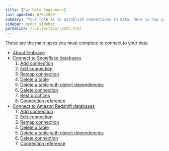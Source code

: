 ```yaml
---
title: [For Data Engineers]
last_updated: 8/6/2020
summary: "Your role is to establish connections to data. Here is how you can connect to all your data, fast."
sidebar: mydoc_sidebar
permalink: /:collection/:path.html
---
```


These are the main tasks you must complete to connect to your data.

<ul>
  <li><a href="{{ "/admin/ts-cloud/embrace.html "| prepend: site.baseurl }}">About Embrace</a></li>
  <li><a href="{{ "/admin/ts-cloud/ts-embrace-snowflake.html "| prepend: site.baseurl }}">Connect to Snowflake databases</a>
  <ol>
    <li><a href="{{ "admin/ts-cloud/ts-embrace-snowflake.html#add-connection "| prepend: site.baseurl }}">Add connection</a></li>
    <li><a href="{{ "admin/ts-cloud/ts-embrace-snowflake.html#edit-connection "| prepend: site.baseurl }}">Edit connection</a></li>
    <li><a href="{{ "/admin/ts-cloud/ts-embrace-snowflake.html#remap-connection "| prepend: site.baseurl }}">Remap connection</a></li>
    <li><a href="{{ "/admin/ts-cloud/ts-embrace-snowflake.html#delete-table "| prepend: site.baseurl }}">Delete a table</a></li>
    <li><a href="{{ "/admin/ts-cloud/ts-embrace-snowflake.html#delete-table-dependencies "| prepend: site.baseurl }}">Delete a table with object dependencies </a></li>
    <li><a href="{{ "/admin/ts-cloud/ts-embrace-snowflake.html#delete-connection "| prepend: site.baseurl }}">Delete connection</a></li>
    <li><a href="{{ "/admin/ts-cloud/ts-embrace-snowflake.html#best-practices "| prepend: site.baseurl }}">Best practices</a></li>
    <li><a href="{{ "/admin/ts-cloud/ts-embrace-snowflake.html#connection-reference "| prepend: site.baseurl }}">Connection reference</a></li>
  </ol>
  </li>
  <li><a href="{{ "/admin/ts-cloud/ts-embrace-redshift.html "| prepend: site.baseurl }}">Connect to Amazon Redshift databases</a>
    <ol>
      <li><a href="{{ "/admin/ts-cloud/ts-embrace-redshift.html#add-connection "| prepend: site.baseurl }}">Add connection</a></li>
      <li><a href="{{ "/admin/ts-cloud/ts-embrace-redshift.html#edit-connection "| prepend: site.baseurl }}">Edit connection</a></li>
      <li><a href="{{ "/admin/ts-cloud/ts-embrace-redshift.html#remap-connection "| prepend: site.baseurl }}">Remap connection</a></li>
      <li><a href="{{ "/admin/ts-cloud/ts-embrace-redshift.html#delete-table "| prepend: site.baseurl }}">Delete a table</a></li>
      <li><a href="{{ "/admin/ts-cloud/ts-embrace-redshift.html#delete-table-dependencies "| prepend: site.baseurl }}">Delete a table with object dependencies </a></li>
      <li><a href="{{ "/admin/ts-cloud/ts-embrace-redshift.html#delete-connection "| prepend: site.baseurl }}">Delete connection</a></li>
      <li><a href="{{ "/admin/ts-cloud/ts-embrace-redshift.html#connection-reference "| prepend: site.baseurl }}">Connection reference</a></li>
    </ol>
  </li>
</ul>
